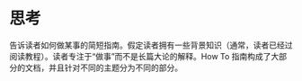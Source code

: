# 思考

告诉读者如何做某事的简短指南。假定读者拥有一些背景知识（通常，读者已经过阅读教程）。读者专注于“做事”而不是长篇大论的解释。How To 指南构成了大部分的文档，并且针对不同的主题分为不同的部分。